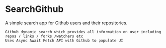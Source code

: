 # SearchGithub
A simple search app for Github users and their repositories.

    Github dynamic search which provides all information on user including repos / links / forks /watchers etc
    Uses Async Await Fetch API with Github to populate UI
    
    
